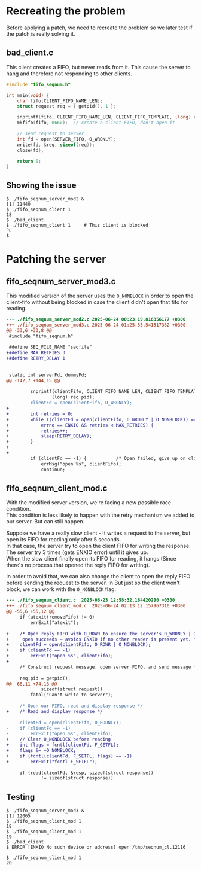 # Recreating the problem
Before applying a patch, we need to recreate the problem so we later test if the patch is really solving it.

## bad_client.c
This client creates a FIFO, but never reads from it. This cause the server to hang and therefore not responding to other clients.

```C
#include "fifo_seqnum.h"

int main(void) {
    char fifo[CLIENT_FIFO_NAME_LEN];
    struct request req = { getpid(), 1 };

    snprintf(fifo, CLIENT_FIFO_NAME_LEN, CLIENT_FIFO_TEMPLATE, (long) req.pid);
    mkfifo(fifo, 0660);  // create a client FIFO, don't open it

    // send request to server
    int fd = open(SERVER_FIFO, O_WRONLY);
    write(fd, &req, sizeof(req));
    close(fd);

    return 0;
}


```

## Showing the issue
```
$ ./fifo_seqnum_server_mod2 &
[1] 11440
$ ./fifo_seqnum_client 1     
18
$ ./bad_client
$ ./fifo_seqnum_client 1     # This client is blocked
^C
$
```

# Patching the server

## fifo_seqnum_server_mod3.c
This modified version of the server uses the `O_NONBLOCK` in order to open the client-fifo without being blocked in case the client didn't open that fifo for reading.

```diff
--- ./fifo_seqnum_server_mod2.c	2025-06-24 00:23:19.816356177 +0300
+++ ./fifo_seqnum_server_mod3.c	2025-06-24 01:25:55.541517362 +0300
@@ -33,6 +33,8 @@
 #include "fifo_seqnum.h"
 
 #define SEQ_FILE_NAME "seqfile"
+#define MAX_RETRIES 3
+#define RETRY_DELAY 1
 
 
 static int serverFd, dummyFd;
@@ -142,7 +144,15 @@
 
         snprintf(clientFifo, CLIENT_FIFO_NAME_LEN, CLIENT_FIFO_TEMPLATE,
                 (long) req.pid);
-        clientFd = open(clientFifo, O_WRONLY);
+        
+        int retries = 0;
+        while ((clientFd = open(clientFifo, O_WRONLY | O_NONBLOCK)) == -1 &&
+            errno == ENXIO && retries < MAX_RETRIES) {
+            retries++;
+            sleep(RETRY_DELAY);
+        }
+
+
         if (clientFd == -1) {           /* Open failed, give up on client */
             errMsg("open %s", clientFifo);
             continue;

```

## fifo_seqnum_client_mod.c
With the modified server version, we're facing a new possible race condition.<br/>
This condition is less likely to happen with the retry mechanism we added to our server. But can still happen.

Suppose we have a really slow client - It writes a request to the server, but open its FIFO for reading only after 5 seconds.<br/>
In that case, the server try to open the client FIFO for writing the response. The server try 3 times (gets ENXIO error) until it gives up.<br/>
When the slow client finally open its FIFO for reading, it hangs (Since there's no process that opened the reply FIFO for writing).

In order to avoid that, we can also change the client to open the reply FIFO before sending the request to the server. In But just so the client won't block, we can work with the `O_NONBLOCK` flag.

```diff
--- ./fifo_seqnum_client.c	2025-06-23 12:58:32.164420290 +0300
+++ ./fifo_seqnum_client_mod.c	2025-06-24 02:13:12.157967310 +0300
@@ -55,6 +55,12 @@
     if (atexit(removeFifo) != 0)
         errExit("atexit");
 
+    /* Open reply FIFO with O_RDWR to ensure the server's O_WRONLY | O_NONBLOCK
+     open succeeds — avoids ENXIO if no other reader is present yet. */
+    clientFd = open(clientFifo, O_RDWR | O_NONBLOCK);
+    if (clientFd == -1)
+        errExit("open %s", clientFifo);
+
     /* Construct request message, open server FIFO, and send message */
 
     req.pid = getpid();
@@ -68,11 +74,13 @@
             sizeof(struct request))
         fatal("Can't write to server");
 
-    /* Open our FIFO, read and display response */
+    /* Read and display response */
 
-    clientFd = open(clientFifo, O_RDONLY);
-    if (clientFd == -1)
-        errExit("open %s", clientFifo);
+    // Clear O_NONBLOCK before reading
+    int flags = fcntl(clientFd, F_GETFL);
+    flags &= ~O_NONBLOCK;
+    if (fcntl(clientFd, F_SETFL, flags) == -1)
+        errExit("fcntl F_SETFL");
 
     if (read(clientFd, &resp, sizeof(struct response))
             != sizeof(struct response))

```


## Testing
```
$ ./fifo_seqnum_server_mod3 &
[1] 12065
$ ./fifo_seqnum_client_mod 1     
18
$ ./fifo_seqnum_client_mod 1
19
$ ./bad_client
$ ERROR [ENXIO No such device or address] open /tmp/seqnum_cl.12116
  
$ ./fifo_seqnum_client_mod 1
20

```
